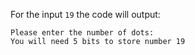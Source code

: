 For the input `19` the code will output:
```text
Please enter the number of dots:
You will need 5 bits to store number 19
```
